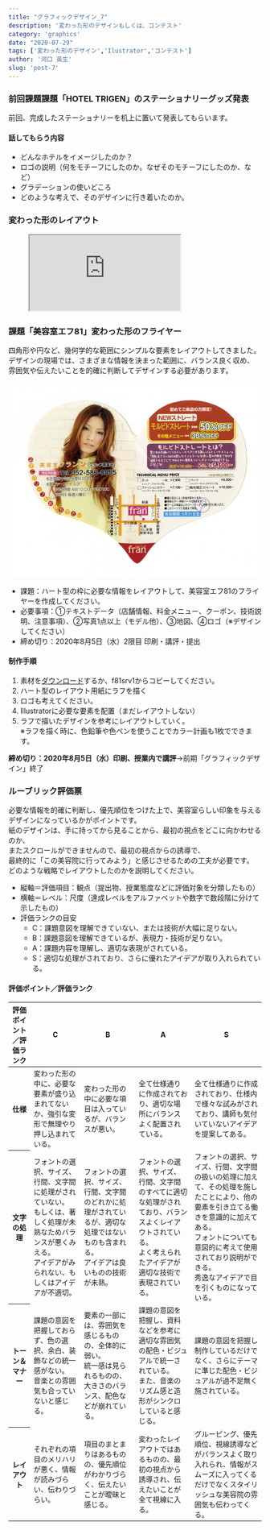 ```yaml
---
title: "グラフィックデザイン_7"
description: '変わった形のデザインもしくは、コンテスト'
category: 'graphics'
date: "2020-07-29"
tags: ['変わった形のデザイン','Ilustrator','コンテスト']
author: '河口 英生'
slug: 'post-7'
---
```

<div class="post-section">
<h3 class="title is-5" >前回課題課題「HOTEL TRIGEN」のステーショナリーグッズ発表</h3>

前回、完成したステーショナリーを机上に置いて発表してもらいます。

<h4 class="title is-6">話してもらう内容</h4>

- どんなホテルをイメージしたのか？
- ロゴの説明（何をモチーフにしたのか。なぜそのモチーフにしたのか、など）
- グラデーションの使いどころ
- どのような考えで、そのデザインに行き着いたのか。

</div>

<div class="post-section">
<h3 class="title is-5" >変わった形のレイアウト</h3>
<figure class="is-fullwidth slide">
  <iframe src="https://drive.google.com/file/d/1bGnhCPRjEQibTZKhm1T1G76gqNYRl89U/preview"></iframe>
</figure>
</div>

<div class="post-section">
<h3 class="title is-5" >課題「美容室エフ81」変わった形のフライヤー</h3>

四角形や円など、幾何学的な範囲にシンプルな要素をレイアウトしてきました。  
デザインの現場では、さまざまな情報を決まった範囲に、バランス良く収め、  
雰囲気や伝えたいことを的確に判断してデザインする必要があります。

![美容室F81](../../images/hart_salon.jpg)

- 課題：ハート型の枠に必要な情報をレイアウトして、美容室エフ81のフライヤーを作成してください。
- 必要事項：①テキストデータ（店舗情報、料金メニュー、クーポン、技術説明、注意事項）、②写真1点以上（モデル他）、③地図、④ロゴ（※デザインしてください）
- 締め切り：2020年8月5日（水）2限目 印刷・講評・提出

<h4 class="title is-6">制作手順</h4>

1. 素材を[ダウンロード](https://drive.google.com/drive/folders/1KeldsP5RpnYCTXFgmULA1Isqy_mHtVyw?usp=sharing)するか、f81srv1からコピーしてください。
1. ハート型のレイアウト用紙にラフを描く
1. ロゴも考えてください。
1. Illustratorに必要な要素を配置（まだレイアウトしない）
1. ラフで描いたデザインを参考にレイアウトしていく。  
※ラフを描く時に、色鉛筆や色ペンを使うことでカラー計画も1枚でできます。

__締め切り：2020年8月5日（水）印刷、授業内で講評__→前期「グラフィックデザイン」終了

</div>

<div class="post-section">
<h3 class="title is-5">ルーブリック評価票</h3>

必要な情報を的確に判断し、優先順位をつけた上で、美容室らしい印象を与えるデザインになっているかがポイントです。  
紙のデザインは、手に持ってから見ることから、最初の視点をどこに向かわせるのか、  
またスクロールができませんので、最初の視点からの誘導で、  
最終的に「この美容院に行ってみよう」と感じさせるための工夫が必要です。  
どのような戦略でレイアウトしたのかを説明してください。

+ 縦軸＝評価項目：観点（提出物、授業態度などに評価対象を分類したもの）
+ 横軸＝レベル：尺度（達成レベルをアルファベットや数字で数段階に分けて示したもの）
+ 評価ランクの目安
  + C：課題意図を理解できていない、または技術が大幅に足りない。
  + B：課題意図を理解できているが、表現力・技術が足りない。
  + A：課題内容を理解し、適切な表現がされている。
  + S：適切な処理がされており、さらに優れたアイデアが取り入れられている。

<h4 class="title is-6">評価ポイント／評価ランク</h4>
<table class="table is-bordered is-striped is-narrow is-fullwidth">
<thead class="table-top">
    <tr>
        <th>評価ポイント／評価ランク</th>
        <th>C</th>
        <th>B</th>
        <th>A</th>
        <th>S</th>
    </tr>
</thead>
<tbody>
    <tr>
        <th>仕様</th>
        <td>変わった形の中に、必要な要素が盛り込まれてないか、強引な変形で無理やり押し込まれている。</td>
        <td>変わった形の中に必要な項目は入っているが、バランスが悪い。</td>
        <td>全て仕様通りに作成されており、適切な場所にバランスよく配置されている。</td>
        <td>全て仕様通りに作成されており、仕様内で様々な試みがされており、講師も気付いていないアイデアを提案してある。</td>
    </tr>
    <tr>
        <th>文字の処理</th>
        <td>フォントの選択、サイズ、行間、文字間に処理がされていない。<br>
        もしくは、著しく処理が未熟なためバランスが悪くみえる。<br>
        アイデアがみられない、もしくはアイデアが不適切。</td>
        <td>フォントの選択、サイズ、行間、文字間のどれかに処理がされているが、適切な処理ではないものも含まれる。<br>
        アイデアは良いものの技術が未熟。</td>
        <td>フォントの選択、サイズ、行間、文字間のすべてに適切な処理がされており、バランスよくレイアウトされている。<br>
        よく考えられたアイデアが適切な技術で表現されている。</td>
        <td>フォントの選択、サイズ、行間、文字間の扱いの処理に加えて、その処理を施したことにより、他の要素を引き立てる働きを意識的に加えてある。<br>
        フォントについても意図的に考えて使用されており説明ができる。<br>
        秀逸なアイデアで目を引くものになっている。</td>
    </tr>
    <tr>
        <th>トーン＆マナー</th>
        <td>課題の意図を把握しておらず、色の選択、余白、装飾などの統一感がない。<br>
        音楽との雰囲気も合っていないと感じる。</td>
        <td>要素の一部には、雰囲気を感じるものの、全体的に弱い。<br>
        統一感は見られるものの、大きさのバランス、配色などが崩れている。</td>
        <td>課題の意図を把握し、資料などを参考に適切な雰囲気の配色・ビジュアルで統一されている。<br>
        また、音楽のリズム感と造形がシンクロしていると感じる。</td>
        <td>課題の意図を把握し制作しているだけでなく、さらにテーマに準じた配色・ビジュアルが過不足無く施されている。</td>
    </tr>
     <tr>
        <th>レイアウト</th>
        <td>それぞれの項目のメリハリが悪く、情報が読みづらい、伝わりづらい。</td>
        <td>項目のまとまりはあるものの、優先順位がわかりづらく、伝えたいことが曖昧と感じる。</td>
        <td>変わったレイアウトではあるものの、最初の視点から誘導され、伝えたいことが全て視線に入る。</td>
        <td>グルーピング、優先順位、視線誘導などがバランスよく取り入れられ、情報がスムーズに入ってくるだけでなくスタイリッシュな美容院の雰囲気も伝わってくる。</td>
    </tr>
</tbody>
</table>
</div>

